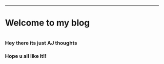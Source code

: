 ---
<h1>Welcome to my blog<h1>
<h3> Hey there its just AJ thoughts <h3>
<h3> Hope u all like it!! <h3>


